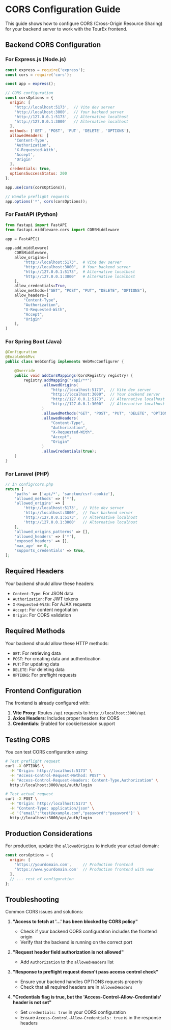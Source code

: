 # CORS Configuration Guide

This guide shows how to configure CORS (Cross-Origin Resource Sharing) for your backend server to work with the TourEx frontend.

## Backend CORS Configuration

### For Express.js (Node.js)

```javascript
const express = require('express');
const cors = require('cors');

const app = express();

// CORS configuration
const corsOptions = {
  origin: [
    'http://localhost:5173',  // Vite dev server
    'http://localhost:3000',  // Your backend server
    'http://127.0.0.1:5173',  // Alternative localhost
    'http://127.0.0.1:3000'   // Alternative localhost
  ],
  methods: ['GET', 'POST', 'PUT', 'DELETE', 'OPTIONS'],
  allowedHeaders: [
    'Content-Type',
    'Authorization',
    'X-Requested-With',
    'Accept',
    'Origin'
  ],
  credentials: true,
  optionsSuccessStatus: 200
};

app.use(cors(corsOptions));

// Handle preflight requests
app.options('*', cors(corsOptions));
```

### For FastAPI (Python)

```python
from fastapi import FastAPI
from fastapi.middleware.cors import CORSMiddleware

app = FastAPI()

app.add_middleware(
    CORSMiddleware,
    allow_origins=[
        "http://localhost:5173",  # Vite dev server
        "http://localhost:3000",  # Your backend server
        "http://127.0.0.1:5173",  # Alternative localhost
        "http://127.0.0.1:3000"   # Alternative localhost
    ],
    allow_credentials=True,
    allow_methods=["GET", "POST", "PUT", "DELETE", "OPTIONS"],
    allow_headers=[
        "Content-Type",
        "Authorization",
        "X-Requested-With",
        "Accept",
        "Origin"
    ],
)
```

### For Spring Boot (Java)

```java
@Configuration
@EnableWebMvc
public class WebConfig implements WebMvcConfigurer {

    @Override
    public void addCorsMappings(CorsRegistry registry) {
        registry.addMapping("/api/**")
                .allowedOrigins(
                    "http://localhost:5173",  // Vite dev server
                    "http://localhost:3000",  // Your backend server
                    "http://127.0.0.1:5173",  // Alternative localhost
                    "http://127.0.0.1:3000"   // Alternative localhost
                )
                .allowedMethods("GET", "POST", "PUT", "DELETE", "OPTIONS")
                .allowedHeaders(
                    "Content-Type",
                    "Authorization",
                    "X-Requested-With",
                    "Accept",
                    "Origin"
                )
                .allowCredentials(true);
    }
}
```

### For Laravel (PHP)

```php
// In config/cors.php
return [
    'paths' => ['api/*', 'sanctum/csrf-cookie'],
    'allowed_methods' => ['*'],
    'allowed_origins' => [
        'http://localhost:5173',  // Vite dev server
        'http://localhost:3000',  // Your backend server
        'http://127.0.0.1:5173',  // Alternative localhost
        'http://127.0.0.1:3000'   // Alternative localhost
    ],
    'allowed_origins_patterns' => [],
    'allowed_headers' => ['*'],
    'exposed_headers' => [],
    'max_age' => 0,
    'supports_credentials' => true,
];
```

## Required Headers

Your backend should allow these headers:

- `Content-Type`: For JSON data
- `Authorization`: For JWT tokens
- `X-Requested-With`: For AJAX requests
- `Accept`: For content negotiation
- `Origin`: For CORS validation

## Required Methods

Your backend should allow these HTTP methods:

- `GET`: For retrieving data
- `POST`: For creating data and authentication
- `PUT`: For updating data
- `DELETE`: For deleting data
- `OPTIONS`: For preflight requests

## Frontend Configuration

The frontend is already configured with:

1. **Vite Proxy**: Routes `/api` requests to `http://localhost:3000/api`
2. **Axios Headers**: Includes proper headers for CORS
3. **Credentials**: Enabled for cookie/session support

## Testing CORS

You can test CORS configuration using:

```bash
# Test preflight request
curl -X OPTIONS \
  -H "Origin: http://localhost:5173" \
  -H "Access-Control-Request-Method: POST" \
  -H "Access-Control-Request-Headers: Content-Type,Authorization" \
  http://localhost:3000/api/auth/login

# Test actual request
curl -X POST \
  -H "Origin: http://localhost:5173" \
  -H "Content-Type: application/json" \
  -d '{"email":"test@example.com","password":"password"}' \
  http://localhost:3000/api/auth/login
```

## Production Considerations

For production, update the `allowedOrigins` to include your actual domain:

```javascript
const corsOptions = {
  origin: [
    'https://yourdomain.com',     // Production frontend
    'https://www.yourdomain.com'  // Production frontend with www
  ],
  // ... rest of configuration
};
```

## Troubleshooting

Common CORS issues and solutions:

1. **"Access to fetch at '...' has been blocked by CORS policy"**
   - Check if your backend CORS configuration includes the frontend origin
   - Verify that the backend is running on the correct port

2. **"Request header field authorization is not allowed"**
   - Add `Authorization` to the `allowedHeaders` list

3. **"Response to preflight request doesn't pass access control check"**
   - Ensure your backend handles OPTIONS requests properly
   - Check that all required headers are in `allowedHeaders`

4. **"Credentials flag is true, but the 'Access-Control-Allow-Credentials' header is not set"**
   - Set `credentials: true` in your CORS configuration
   - Ensure `Access-Control-Allow-Credentials: true` is in the response headers
